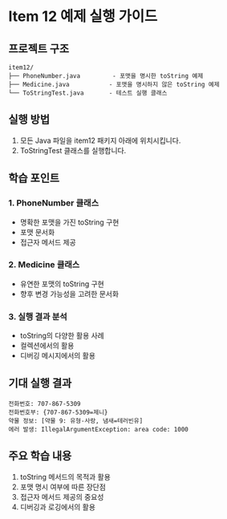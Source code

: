# Item 12 예제 실행 가이드

## 프로젝트 구조
```
item12/
├── PhoneNumber.java         - 포맷을 명시한 toString 예제
├── Medicine.java           - 포맷을 명시하지 않은 toString 예제
└── ToStringTest.java       - 테스트 실행 클래스
```

## 실행 방법
1. 모든 Java 파일을 item12 패키지 아래에 위치시킵니다.
2. ToStringTest 클래스를 실행합니다.

## 학습 포인트

### 1. PhoneNumber 클래스
- 명확한 포맷을 가진 toString 구현
- 포맷 문서화
- 접근자 메서드 제공

### 2. Medicine 클래스
- 유연한 포맷의 toString 구현
- 향후 변경 가능성을 고려한 문서화

### 3. 실행 결과 분석
- toString의 다양한 활용 사례
- 컬렉션에서의 활용
- 디버깅 메시지에서의 활용

## 기대 실행 결과
```
전화번호: 707-867-5309
전화번호부: {707-867-5309=제니}
약물 정보: [약물 9: 유형-사랑, 냄새=테러빈유]
에러 발생: IllegalArgumentException: area code: 1000
```

## 주요 학습 내용
1. toString 메서드의 목적과 활용
2. 포맷 명시 여부에 따른 장단점
3. 접근자 메서드 제공의 중요성
4. 디버깅과 로깅에서의 활용